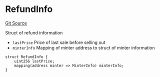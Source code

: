 # RefundInfo
[Git Source](https://github.com/fxhash/fxhash-evm-contracts/blob/686a75b6e028ec629d05b5b60596a8ee209b77b5/src/lib/Structs.sol)

Struct of refund information
- `lastPrice` Price of last sale before selling out
- `minterInfo` Mapping of minter address to struct of minter information


```solidity
struct RefundInfo {
    uint256 lastPrice;
    mapping(address minter => MinterInfo) minterInfo;
}
```

